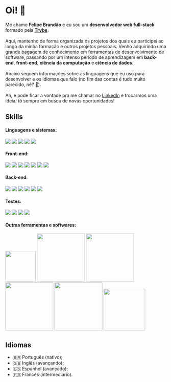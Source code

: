 # Oi! 🙂
Me chamo **Felipe Brandão** e eu sou um **desenvolvedor web full-stack** formado pela **[Trybe](https://www.betrybe.com/)**. <br><br>
Aqui, mantenho de forma organizada os projetos dos quais eu participei ao longo da minha formação e outros projetos pessoais. Venho adquirindo uma grande bagagem de conhecimento em ferramentas de desenvolvimento de software,
passando por um intenso período de aprendizagem em **back-end**, **front-end**, **ciência da computação** e **ciência de dados**. <br><br>
Abaixo seguem informações sobre as linguagens que eu uso para desenvolver e os idiomas que falo (no fim das contas é tudo muito parecido, né? 🥸).<br><br>
Ah, e pode ficar a vontade pra me chamar no [LinkedIn](linkedin.com/in/felipebrandaodasilva) e trocarmos uma ideia; tô sempre em busca de novas oportunidades!
<br>

## Skills
#### Linguagens e sistemas:
[<img src="https://img.shields.io/badge/JavaScript-F7DF1E?style=for-the-badge&logo=javascript&logoColor=black">](https://developer.mozilla.org/pt-BR/docs/Web/JavaScript)
[<img src="https://img.shields.io/badge/TypeScript-007ACC?style=for-the-badge&logo=typescript&logoColor=white">](https://www.typescriptlang.org/)
[<img src="https://img.shields.io/badge/python-3670A0?style=for-the-badge&logo=python&logoColor=ffdd54">](https://www.python.org/)
[<img src="https://img.shields.io/badge/Linux-FCC624?style=for-the-badge&logo=linux&logoColor=black">](https://www.linux.org/)
[<img src="https://img.shields.io/badge/Git-E34F26?style=for-the-badge&logo=git&logoColor=white">](https://git-scm.com/)
<br>

#### Front-end:
[<img src="https://img.shields.io/badge/React-3c3c3c?style=for-the-badge&logo=react&logoColor=61DAFB">](https://pt-br.legacy.reactjs.org/)
[<img src="https://img.shields.io/badge/React_Router-CA4245?style=for-the-badge&logo=react-router&logoColor=white">](https://reactrouter.com/en/main)
[<img src="https://img.shields.io/badge/redux-%23593d88.svg?style=for-the-badge&logo=redux&logoColor=white">](https://redux.js.org/)
[<img src="https://img.shields.io/badge/HTML5-E34F26?style=for-the-badge&logo=HTML5&logoColor=white">](https://developer.mozilla.org/pt-BR/docs/Web/HTML)
[<img src="https://img.shields.io/badge/CSS3-1572B6?style=for-the-badge&logo=css3&logoColor=white">](https://developer.mozilla.org/pt-BR/docs/Web/CSS)
[<img src="https://img.shields.io/badge/tailwindcss-38B2AC?style=for-the-badge&logo=tailwind-css&logoColor=white">](https://tailwindcss.com/)
[<img src="https://img.shields.io/badge/Bootstrap-563D7C?style=for-the-badge&logo=bootstrap&logoColor=white">](https://getbootstrap.com/)

#### Back-end:
[<img src="https://img.shields.io/badge/Node.js-43853D?style=for-the-badge&logo=node.js&logoColor=white">](https://nodejs.org/en)
[<img src="https://img.shields.io/badge/Express%20js-808080?style=for-the-badge&logo=express&logoColor=white">](https://expressjs.com/pt-br/)
[<img src="https://img.shields.io/badge/mysql-4479A1.svg?style=for-the-badge&logo=mysql&logoColor=white">](https://www.mysql.com/)
[<img src="https://img.shields.io/badge/Sequelize-52B0E7?style=for-the-badge&logo=Sequelize&logoColor=white">](https://sequelize.org/)
[<img src="https://img.shields.io/badge/docker-%230db7ed.svg?style=for-the-badge&logo=docker&logoColor=white">](https://www.docker.com/)
[<img src="https://img.shields.io/badge/JWT-black?style=for-the-badge&logo=JSON%20web%20tokens">](https://jwt.io/)

#### Testes:
[<img src="https://img.shields.io/badge/-jest-%23C21325?style=for-the-badge&logo=jest&logoColor=white">](https://jestjs.io/pt-BR/)
[<img src="https://img.shields.io/badge/-mocha-%238D6748?style=for-the-badge&logo=mocha&logoColor=white">](https://mochajs.org/)
[<img src="https://img.shields.io/badge/-TestingLibrary-%23E33332?style=for-the-badge&logo=testing-library&logoColor=white">](https://testing-library.com/docs/react-testing-library/intro/)
[<img src="https://img.shields.io/badge/-Pytest-0A9EDC?style=for-the-badge&logo=pytest&logoColor=white">](https://docs.pytest.org/en/8.2.x/)


#### Outras ferramentas e softwares:
[<img src="https://img.shields.io/badge/pro_tools-purple?style=for-the-badge&logo=pro-tools&logoColor=white" width=95>](https://www.avid.com/pro-tools)
[<img src="https://img.shields.io/badge/Adobe%20After%20Effects-9999FF.svg?style=for-the-badge&logo=Adobe%20After%20Effects&logoColor=white" width=150>](https://www.adobe.com/br/products/aftereffects.html)
[<img src="https://img.shields.io/badge/Adobe%20Premiere%20Pro-9999FF.svg?style=for-the-badge&logo=Adobe%20Premiere%20Pro&logoColor=white" width=150>](https://www.adobe.com/br/products/premiere.html)
[<img src="https://img.shields.io/badge/adobe%20photoshop-blue?style=for-the-badge&logo=adobe%20photoshop&logoColor=white" width=150>](https://www.adobe.com/br/products/photoshop.html)
[<img src="https://img.shields.io/badge/adobe%20illustrator-%23FF9A00.svg?style=for-the-badge&logo=adobe%20illustrator&logoColor=white" width=150>](https://www.adobe.com/br/products/illustrator.html)
[<img src="https://img.shields.io/badge/Adobe%20Audition-9999FF.svg?style=for-the-badge&logo=Adobe%20Audition&logoColor=white" width=130>](https://www.adobe.com/br/products/audition.html)


## Idiomas
- 🇧🇷 Português (nativo);
- 🇬🇧 Inglês (avançando);
- 🇪🇸 Espanhol (avançado);
- 🇫🇷 Francês (intermediário).

